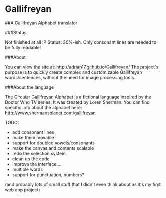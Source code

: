 Gallifreyan
===========

##A Gallifreyan Alphabet translator

###Status

Not finished at all :P
Status: 30%-ish. Only consonant lines are needed to be fully readable!

###About

You can view the site at: http://adrian17.github.io/Gallifreyan/
The project's purpose is to quickly create complex and customizable Gallifreyan words/sentences, without the need for image processing tools.

###About the language

The Circular Gallifreyan Alphabet is a fictional language inspired by the Doctor Who TV series. It was created by Loren Sherman.
You can find specific info about the alphabet here: http://www.shermansplanet.com/gallifreyan


TODO:
- add consonant lines
- make them movable
- support for doubled vowels/consonants
- make the canvas and contents scalable
- redo the selection system
- clean up the code
- improve the interface
...
- multiple words
- support for punctuation, numbers?

(and probably lots of small stuff that I didn't even think about as it's my first web app project)